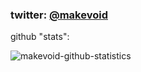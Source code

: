 ### twitter: [@makevoid](https://twitter.com/makevoid)


github "stats": 

![makevoid-github-statistics](https://github-profile-trophy.vercel.app/?username=makevoid)
